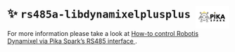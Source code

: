 <a href="https://pika-spark.io/"><img align="right" src="https://raw.githubusercontent.com/pika-spark/.github/main/logo/logo-pika-spark-bg-white.png" width="15%"></a>
:sparkles: `rs485a-libdynamixelplusplus`
========================================
For more information please take a look at [How-to control Robotis Dynamixel via Pika Spark’s RS485 interface
](https://pika-spark.io/tutorials/control-robotis-dynamixel-via-rs485/).

